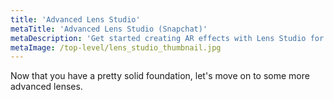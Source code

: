 ```yaml
---
title: 'Advanced Lens Studio'
metaTitle: 'Advanced Lens Studio (Snapchat)'
metaDescription: 'Get started creating AR effects with Lens Studio for Snapchat'
metaImage: /top-level/lens_studio_thumbnail.jpg
---
```


Now that you have a pretty solid foundation, let's move on to some more advanced lenses.
